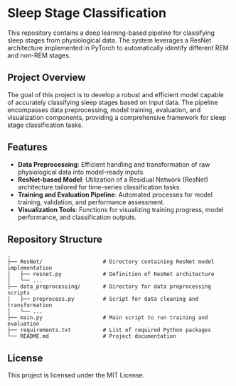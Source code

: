 # Sleep Stage Classification

This repository contains a deep learning-based pipeline for classifying sleep stages from physiological data. The system leverages a ResNet architecture implemented in PyTorch to automatically identify different REM and non-REM stages.

## Project Overview

The goal of this project is to develop a robust and efficient model capable of accurately classifying sleep stages based on input data. The pipeline encompasses data preprocessing, model training, evaluation, and visualization components, providing a comprehensive framework for sleep stage classification tasks.

## Features

- **Data Preprocessing**: Efficient handling and transformation of raw physiological data into model-ready inputs.
- **ResNet-based Model**: Utilization of a Residual Network (ResNet) architecture tailored for time-series classification tasks.
- **Training and Evaluation Pipeline**: Automated processes for model training, validation, and performance assessment.
- **Visualization Tools**: Functions for visualizing training progress, model performance, and classification outputs.

## Repository Structure

```
.
├── ResNet/                   # Directory containing ResNet model implementation
│   ├── resnet.py             # Definition of ResNet architecture
│   └── ...
├── data_preprocessing/       # Directory for data preprocessing scripts
│   ├── preprocess.py         # Script for data cleaning and transformation
│   └── ...
├── main.py                   # Main script to run training and evaluation
├── requirements.txt          # List of required Python packages
└── README.md                 # Project documentation
```


## License

This project is licensed under the MIT License. 

